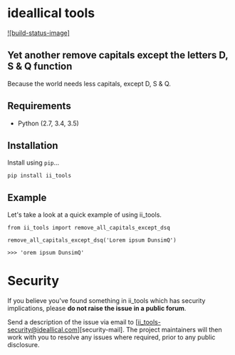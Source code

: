 # ideallical tools

[![build-status-image]][travis]

## Yet another remove capitals except the letters D, S & Q function
Because the world needs less capitals, except D, S & Q.

## Requirements

* Python (2.7, 3.4, 3.5)

## Installation

Install using `pip`...

    pip install ii_tools


## Example

Let's take a look at a quick example of using ii_tools.

    from ii_tools import remove_all_capitals_except_dsq

    remove_all_capitals_except_dsq('Lorem ipsum DunsimQ')

    >>> 'orem ipsum DunsimQ'


# Security

If you believe you've found something in ii_tools which has security
implications, please **do not raise the issue in a public forum**.

Send a description of the issue via email to [ii_tools-security@ideallical.com][security-mail]. The project maintainers will then work with you to resolve any issues where required, prior to any public disclosure.

[travis]: http://travis-ci.org/ideallical/ii_tools?branch=master

